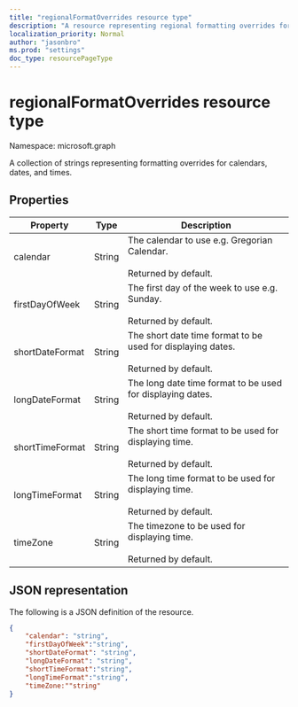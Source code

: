 ```yaml
---
title: "regionalFormatOverrides resource type"
description: "A resource representing regional formatting overrides for calendars, dates, and times."
localization_priority: Normal
author: "jasonbro"
ms.prod: "settings"
doc_type: resourcePageType
---
```

# regionalFormatOverrides resource type

Namespace: microsoft.graph

A collection of strings representing formatting overrides for calendars, dates, and times. 

## Properties

|Property             |Type                 |Description                                                    |
|---------------------|---------------------|---------------------------------------------------------------|
|calendar             |String               |The calendar to use e.g. Gregorian Calendar.<br><br>Returned by default.|                   
|firstDayOfWeek       |String               |The first day of the week to use e.g. Sunday.<br><br>Returned by default.|
|shortDateFormat      |String               |The short date time format to be used for displaying dates.<br><br>Returned by default.|
|longDateFormat       |String               |The long date time format to be used for displaying dates.<br><br>Returned by default.|
|shortTimeFormat      |String               |The short time format to be used for displaying time.<br><br>Returned by default.|
|longTimeFormat       |String               |The long time format to be used for displaying time.<br><br>Returned by default.|
|timeZone             |String               |The timezone to be used for displaying time.<br><br>Returned by default.|

## JSON representation

The following is a JSON definition of the resource.

<!--{
  "blockType": "resource",
  "optionalProperties": [],
  "baseType": "",
  "@odata.type": "microsoft.graph.settings.regionalFormatOverrides"
}-->

```json
{
    "calendar": "string",
    "firstDayOfWeek":"string",
    "shortDateFormat": "string",
    "longDateFormat": "string",
    "shortTimeFormat":"string",
    "longTimeFormat":"string",
    "timeZone:""string"
}
```
<!-- {
  "type": "#page.annotation",
  "description": "regionalFormatOverride resource",
  "keywords": "",
  "section": "documentation",
  "tocPath": ""
}-->
